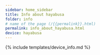 ```yaml
---
sidebar: home_sidebar
title: Info about hayabusa
folder: info
# name of the page (/{{permalink}}.html)
permalink: info_about_hayabusa.html
device: hayabusa
---
```

{% include templates/device_info.md %}
